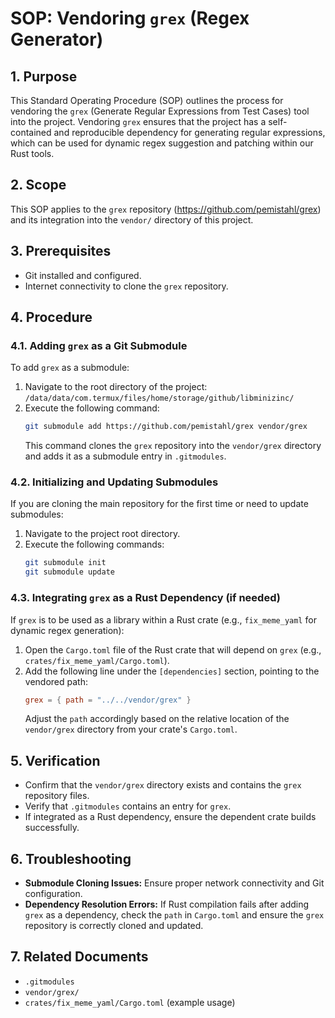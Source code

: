 # SOP: Vendoring `grex` (Regex Generator)

## 1. Purpose
This Standard Operating Procedure (SOP) outlines the process for vendoring the `grex` (Generate Regular Expressions from Test Cases) tool into the project. Vendoring `grex` ensures that the project has a self-contained and reproducible dependency for generating regular expressions, which can be used for dynamic regex suggestion and patching within our Rust tools.

## 2. Scope
This SOP applies to the `grex` repository (https://github.com/pemistahl/grex) and its integration into the `vendor/` directory of this project.

## 3. Prerequisites
*   Git installed and configured.
*   Internet connectivity to clone the `grex` repository.

## 4. Procedure

### 4.1. Adding `grex` as a Git Submodule
To add `grex` as a submodule:
1.  Navigate to the root directory of the project: `/data/data/com.termux/files/home/storage/github/libminizinc/`
2.  Execute the following command:
    ```bash
    git submodule add https://github.com/pemistahl/grex vendor/grex
    ```
    This command clones the `grex` repository into the `vendor/grex` directory and adds it as a submodule entry in `.gitmodules`.

### 4.2. Initializing and Updating Submodules
If you are cloning the main repository for the first time or need to update submodules:
1.  Navigate to the project root directory.
2.  Execute the following commands:
    ```bash
    git submodule init
    git submodule update
    ```

### 4.3. Integrating `grex` as a Rust Dependency (if needed)
If `grex` is to be used as a library within a Rust crate (e.g., `fix_meme_yaml` for dynamic regex generation):
1.  Open the `Cargo.toml` file of the Rust crate that will depend on `grex` (e.g., `crates/fix_meme_yaml/Cargo.toml`).
2.  Add the following line under the `[dependencies]` section, pointing to the vendored path:
    ```toml
    grex = { path = "../../vendor/grex" }
    ```
    Adjust the `path` accordingly based on the relative location of the `vendor/grex` directory from your crate's `Cargo.toml`.

## 5. Verification
*   Confirm that the `vendor/grex` directory exists and contains the `grex` repository files.
*   Verify that `.gitmodules` contains an entry for `grex`.
*   If integrated as a Rust dependency, ensure the dependent crate builds successfully.

## 6. Troubleshooting
*   **Submodule Cloning Issues:** Ensure proper network connectivity and Git configuration.
*   **Dependency Resolution Errors:** If Rust compilation fails after adding `grex` as a dependency, check the `path` in `Cargo.toml` and ensure the `grex` repository is correctly cloned and updated.

## 7. Related Documents
*   `.gitmodules`
*   `vendor/grex/`
*   `crates/fix_meme_yaml/Cargo.toml` (example usage)

